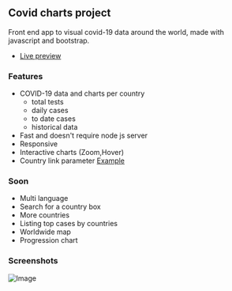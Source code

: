 
## Covid charts project

Front end app to visual covid-19 data around the world, made with javascript and bootstrap.

- [Live preview](https://gouiferda.github.io/covid-charts/)

### Features

- COVID-19 data and charts per country
    - total tests
    - daily cases
    - to date cases
    - historical data
- Fast and doesn't require node js server
- Responsive
- Interactive charts (Zoom,Hover)
- Country link parameter [Example](https://gouiferda.github.io/covid-charts/?country=usa)

### Soon

- Multi language
- Search for a country box
- More countries
- Listing top cases by countries
- Worldwide map
- Progression chart

### Screenshots

![Image](https://i.imgur.com/abbnZa4.png)
